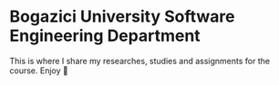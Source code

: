 # Bogazici University Software Engineering Department
This is where I share my researches, studies and assignments for the course.
Enjoy :clinking_glasses:

